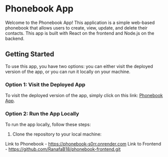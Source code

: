# Phonebook App

Welcome to the Phonebook App! This application is a simple web-based phonebook that allows users to create, view, update, and delete their contacts. This app is built with React on the frontend and Node.js on the backend.

## Getting Started

To use this app, you have two options: you can either visit the deployed version of the app, or you can run it locally on your machine.

### Option 1: Visit the Deployed App

To visit the deployed version of the app, simply click on this link: [Phonebook App](https://phonebook-s0rr.onrender.com).

### Option 2: Run the App Locally

To run the app locally, follow these steps:

1. Clone the repository to your local machine:



Link to Phonebook - https://phonebook-s0rr.onrender.com
Link to Frontend - https://github.com/RanafaB18/phonebook-frontend.git
